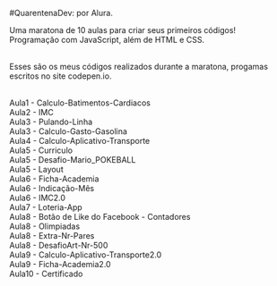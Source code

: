 #QuarentenaDev: por Alura.

Uma maratona de 10 aulas para criar seus primeiros códigos!
<br>Programação com JavaScript, além de HTML e CSS.

<br>Esses são os meus códigos realizados durante a maratona, progamas escritos no site codepen.io.

<br>Aula1 - Calculo-Batimentos-Cardiacos
<br>Aula2 - IMC
<br>Aula3 - Pulando-Linha
<br>Aula3 - Calculo-Gasto-Gasolina
<br>Aula4 - Calculo-Aplicativo-Transporte
<br>Aula5 - Curriculo
<br>Aula5 - Desafio-Mario_POKEBALL
<br>Aula5 - Layout
<br>Aula6 - Ficha-Academia
<br>Aula6 - Indicação-Mês
<br>Aula6 - IMC2.0
<br>Aula7 - Loteria-App
<br>Aula8 - Botão de Like do Facebook - Contadores
<br>Aula8 - Olimpiadas
<br>Aula8 - Extra-Nr-Pares
<br>Aula8 - DesafioArt-Nr-500
<br>Aula9 - Calculo-Aplicativo-Transporte2.0
<br>Aula9 - Ficha-Academia2.0
<br>Aula10 - Certificado

